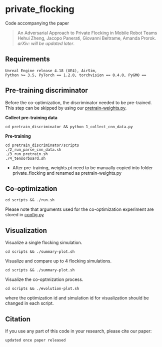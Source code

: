 # private_flocking
Code accompanying the paper
> An Adversarial Approach to Private Flocking in Mobile Robot Teams\
> Hehui Zheng, Jacopo Panerati, Giovanni Beltrame, Amanda Prorok.\
> _arXiv: will be updated later_.

## Requirements
```
Unreal Engine release 4.18 (UE4), AirSim,
Python >= 3.5, PyTorch == 1.2.0, torchvision == 0.4.0, PyGMO ==
```

## Pre-training discriminator
Before the co-optimization, the discriminator needed to be pre-trained.\
This step can be skipped by using our [pretrain-weights.py](https://github.com/proroklab/private_flocking/blob/master/pretrain-weights.pt).

**Collect pre-training data**
```
cd pretrain_discriminator && python 1_collect_cnn_data.py
```

**Pre-training**
```
cd pretrain_discriminator/scripts
./2_run_parse_cnn_data.sh
./3_run_pretrain.sh
./4_tensorboard.sh
```
* After pre-training, weights.pt need to be manually copied into folder private_flocking and renamed as pretrain-weights.py

## Co-optimization
```
cd scripts && ./run.sh
```
Please note that arguments used for the co-optimization experiment are stored in [config.py](https://github.com/proroklab/private_flocking/blob/master/config.py)

## Visualization
Visualize a single flocking simulation.
```
cd scripts && ./summary-plot.sh
```
Visualize and compare up to 4 flocking simulations.
```
cd scripts && ./summary-plot.sh
```
Visualize the co-optmization process.
```
cd scripts && ./evolution-plot.sh
```
where the optimization id and simulation id for visualization should be changed in each script.

## Citation
If you use any part of this code in your research, please cite our paper:
```
updated once paper released
```